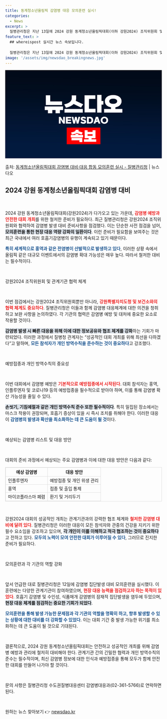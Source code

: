 ```yaml
---
title: 동계청소년올림픽 감염병 대응 모의훈련 실시!
categories:
  - News
excerpt: >
  질병관리청은 지난 13일에 2024 강원 동계청소년올림픽대회(이하 강원2024) 조직위원회 및 평창 올림픽 …
feature_text: >
  ## whereispost 실시간 뉴스 속보입니다.

  질병관리청은 지난 13일에 2024 강원 동계청소년올림픽대회(이하 강원2024) 조직위원회 및 평창 올림픽 …
image: '/assets/img/newsdao_breakingnews.jpg'
---
```


![뉴스다오 속보](/assets/img/newsdao_breakingnews.jpg)

<p>출처: <a href="https://newsdao.kr/2795" rel="dofollow">동계청소년올림픽대회 감염병 대비·대응 합동 모의훈련 실시 - 질병관리청</a> | 뉴스다오</p>

<h2 data-ke-size="size26">2024 강원 동계청소년올림픽대회 감염병 대비</h2>

<p data-ke-size="size16">&nbsp;</p>

2024 강원 동계청소년올림픽대회(강원2024)가 다가오고 있는 가운데, <b><span style="color: #ee2323;">감염병 예방과 안전한 대회 개최</span></b>를 위한 철저한 준비가 필요하다. 최근 질병관리청은 강원2024 조직위원회와 협력하여 감염병 발생 대비 준비사항을 점검했다. 이는 단순한 사전 점검을 넘어, <b><span style="background-color: #21538527;">모의훈련을 통한 현장 대응 역량 강화의 일환이다</span></b>. 이런 준비가 필요함을 보여주는 것은 최근 국내에서 여러 호흡기감염병의 유행이 계속되고 있기 때문이다.

<b><span style="color: #1a5490;">특히 세계적으로 홍역과 같은 전염병이 산발적으로 발생하고 있다</span></b>, 이러한 상황 속에서 올림픽 같은 대규모 이벤트에서의 감염병 확대 가능성은 매우 높다. 따라서 철저한 대비는 필수적이다. 

<p data-ke-size="size16">&nbsp;</p>

강원2024 조직위원회 및 관계기관 협력 체계

<p data-ke-size="size16">&nbsp;</p>

이번 점검에서는 강원2024 조직위원회뿐만 아니라, <b><span style="color: #ee2323;">강원특별자치도청 및 보건소와의 협력 체계도 중요하다</span></b>. 질병관리청은 이들과 함께 감염병 대응체계에 대한 의견을 청취하고 보완 사항을 논의하였다. 각 기관의 협력은 감염병 예방 및 대처에 중요한 요소로 작용할 것이다. 

<b><span style="background-color: #21538527;">감염병 발생 시 빠른 대응을 위해 이에 대한 정보공유와 협조 체계를 강화</span></b>하는 기회가 마련되었다. 이러한 과정에서 질병청 관계자는 “성공적인 대회 개최를 위해 최선을 다하겠다”고 말하며, <b><span style="color: #1a5490;">모든 참석자가 개인 방역수칙을 준수하는 것이 중요하다</span></b>고 강조했다. 

<p data-ke-size="size16">&nbsp;</p>

예방접종과 개인 방역수칙의 중요성

<p data-ke-size="size16">&nbsp;</p>

이번 대회에서 감염병 예방은 <b><span style="color: #ee2323;">기본적으로 예방접종에서 시작된다</span></b>. 대회 참석자는 홍역, 인플루엔자 및 코로나19 등의 예방접종을 필수적으로 받아야 하며, 이를 통해 감염병 확산 가능성을 줄일 수 있다.  

<b><span style="background-color: #21538527;">손씻기, 기침예절과 같은 개인 방역수칙 준수 또한 필수적이다</span></b>. 특히 밀집된 장소에서는 마스크 착용이 권장되며, 호흡기 증상이 있을 시 즉시 조치를 취해야 한다. 이러한 대응이 <b><span style="color: #1a5490;">감염병의 발생과 확산을 최소화하는 데 큰 도움이 될 것</span></b>이다.

<p data-ke-size="size16">&nbsp;</p>

예상되는 감염병 리스트 및 대응 방안

<p data-ke-size="size16">&nbsp;</p>

대회의 준비 과정에서 예상되는 주요 감염병과 이에 대한 대응 방안은 다음과 같다:

<table style="border-collapse: collapse; width: 100%; border: 1px solid #ddd;">
    <thead>
        <tr>
            <th style="text-align: center; border: 1px solid #ddd;"><b>예상 감염병</b></th>
            <th style="text-align: center; border: 1px solid #ddd;"><b>대응 방안</b></th>
        </tr>
    </thead>
    <tbody>
        <tr>
            <td style="border: 1px solid #ddd;">인플루엔자</td>
            <td style="border: 1px solid #ddd;">예방접종 및 개인 위생 관리</td>
        </tr>
        <tr>
            <td style="border: 1px solid #ddd;">홍역</td>
            <td style="border: 1px solid #ddd;">접종 및 출입 통제</td>
        </tr>
        <tr>
            <td style="border: 1px solid #ddd;">마이코플라스마 폐렴</td>
            <td style="border: 1px solid #ddd;">환기 및 거리두기</td>
        </tr>
    </tbody>
</table>

<p data-ke-size="size16">&nbsp;</p>

강원2024 대회의 성공적인 개최는 관계기관과의 강력한 협조 체계와 <b><span style="color: #ee2323;">철저한 감염병 대비에 달려 있다</span></b>. 질병관리청은 이러한 대응이 모든 참석자와 관중의 건강을 지키기 위한 필수 요소임을 강조하고 있으며, <b><span style="background-color: #21538527;">각 개인이 이를 이해하고 적극 협조하는 것이 중요하다</span></b>고 전하고 있다. <b><span style="color: #1a5490;">모두의 노력이 모여 안전한 대회가 이루어질 수 있다</span></b>, 그러므로 진지한 준비가 필요하다.

<p data-ke-size="size16">&nbsp;</p>

모의훈련과 각 기관의 역할 강화

<p data-ke-size="size16">&nbsp;</p>

앞서 언급한 대로 질병관리청은 12일에 감염병 집단발생 대비 모의훈련을 실시했다. 이 훈련에는 다양한 관계기관이 참여하였으며, <b><span style="color: #ee2323;">현장 대응 능력을 점검하고자 하는 목적이 있었다</span></b>. 호흡기 감염병 및 수인성, 식품매개 감염병의 잠재적 집단발생을 염두에 두었으며, <b><span style="background-color: #21538527;">현장 대응 체계를 점검하는 중요한 기회가 되었다</span></b>.

<b><span style="color: #1a5490;">모의훈련을 통해 발생 가능한 문제점과 각 기관의 역할을 명확히 하고, 향후 발생할 수 있는 상황에 대한 대비를 더 강화할 수 있었다</span></b>. 이는 대회 기간 중 발생 가능한 위기를 최소화하는 데 큰 도움이 될 것으로 기대된다.

<p data-ke-size="size16">&nbsp;</p>

결론적으로, 2024 강원 동계청소년올림픽대회는 안전하고 성공적인 개최를 위해 감염병 예방과 관리에 철저히 대비해야 한다. 관계기관 간의 긴밀한 협력과 개인 방역수칙의 준수는 필수적이며, 최신 감염병 정보에 대한 인식과 예방접종을 통해 모두가 함께 안전한 대회를 만들어 나가야 할 것이다. 

<p data-ke-size="size16">&nbsp;</p>

문의 사항은 질병관리청 수도권질병대응센터 감염병대응과(02-361-5766)로 연락하면 된다.

<p data-ke-size="size16">&nbsp;</p> 

원하는 뉴스 찾아보기 👉 <a href="https://newsdao.kr" rel="dofollow">newsdao.kr</a>


